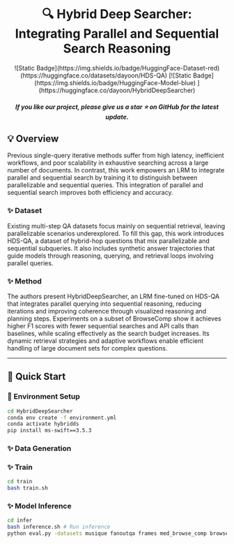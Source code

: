 <h1 align="center"> 🔍 Hybrid Deep Searcher:</br>Integrating Parallel and Sequential Search Reasoning</a></h1>

<div align="center"> 
![Static Badge](https://img.shields.io/badge/HuggingFace-Dataset-red)
(https://huggingface.co/datasets/dayoon/HDS-QA) 
[![Static Badge](https://img.shields.io/badge/HuggingFace-Model-blue)
](https://huggingface.co/dayoon/HybridDeepSearcher) 
<!-- [![Paper](https://img.shields.io/badge/Paper-arXiv-b5212f.svg?logo=arxiv)](https://arxiv.org/abs/2501.05366)  -->
</div>

<h5 align="center"> If you like our project, please give us a star ⭐ on GitHub for the latest update.</h5>

## 💡 Overview

Previous single-query iterative methods suffer from high latency, inefficient workflows, and poor scalability in exhaustive searching across a large number of documents. In contrast, this work empowers an LRM to integrate parallel and sequential search by training it to distinguish between parallelizable and sequential queries. This integration of parallel and sequential search improves both efficiency and accuracy.

### ✨ Dataset

Existing multi-step QA datasets focus mainly on sequential retrieval, leaving parallelizable scenarios underexplored. To fill this gap, this work introduces HDS-QA, a dataset of hybrid-hop questions that mix parallelizable and sequential subqueries. It also includes synthetic answer trajectories that guide models through reasoning, querying, and retrieval loops involving parallel queries.

### ✨ Method

The authors present HybridDeepSearcher, an LRM fine-tuned on HDS-QA that integrates parallel querying into sequential reasoning, reducing iterations and improving coherence through visualized reasoning and planning steps. Experiments on a subset of BrowseComp show it achieves higher F1 scores with fewer sequential searches and API calls than baselines, while scaling effectively as the search budget increases. Its dynamic retrieval strategies and adaptive workflows enable efficient handling of large document sets for complex questions.

---

## 🏃 Quick Start

### 🔧 Environment Setup
```bash
cd HybridDeepSearcher
conda env create -f environment.yml
conda activate hybridds
pip install ms-swift==3.5.3
```

### ✨ Data Generation

### ✨ Train
```bash
cd train
bash train.sh
```

### ✨ Model Inference

```bash
cd infer
bash inference.sh # Run inference
python eval.py -datasets musique fanoutqa frames med_browse_comp browse_comp # Evaluation
```

<!-- 
## 📄 Citation

If you find this work helpful, please cite our paper:
```bibtex
``` -->